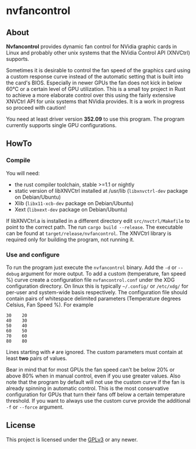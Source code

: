 nvfancontrol
============

About
-----

**Nvfancontrol** provides dynamic fan control for NVidia graphic cards in Linux
and probably other unix systems that the NVidia Control API (XNVCtrl) supports.

Sometimes it is desirable to control the fan speed of the graphics card using a
custom response curve instead of the automatic setting that is built into the
card's BIOS. Especially in newer GPUs the fan does not kick in below 60°C or a
certain level of GPU utilization. This is a small toy project in Rust to
achieve a more elaborate control over this using the fairly extensive XNVCtrl
API for unix systems that NVidia provides. It is a work in progress so proceed
with caution!

You need at least driver version **352.09** to use this program. The program
currently supports single GPU configurations.

HowTo
-----

### Compile

You will need:
* the rust compiler toolchain, stable >=1.1 or nightly
* static version of libXNVCtrl installed at /usr/lib (`libxnvctrl-dev` package
on Debian/Ubuntu)
* Xlib (`libx11-xcb-dev` package on Debian/Ubuntu)
* Xext (`libxext-dev` package on Debian/Ubuntu)

If libXNVCtrl.a is installed in a
different directory edit `src/nvctrl/Makefile` to point to the correct path.
The run `cargo build --release`. The executable can be found at
`target/release/nvfancontrol`. The XNVCtrl library is required
only for building the program, not running it.

### Use and configure

To run the program just execute the `nvfancontrol` binary. Add the `-d` or
`--debug` argument for more output. To add a custom (temperature, fan speed %)
curve create a configuration file `nvfancontrol.conf` under the XDG
configuration directory. On linux this is typically `~/.config/` or `/etc/xdg/`
for per-user and system-wide basis respectively. The configuration file should
contain pairs of whitespace delimited parameters (Temperature degrees Celsius,
Fan Speed %). For example

    30    20
    40    30
    50    40
    60    50
    70    60
    80    80

Lines starting with `#` are ignored. The custom parameters must contain at
least **two** pairs of values.

Bear in mind that for most GPUs the fan speed can't be below 20% or above 80%
when in manual control, even if you use greater values. Also note that the
program by default will not use the custom curve if the fan is already spinning
in automatic control. This is the most conservative configuration for GPUs that
turn their fans off below a certain temperature threshold. If you want to
always use the custom curve provide the additional `-f` or `--force` argument.

License
-------
This project is licensed under the
[GPLv3](https://www.gnu.org/licenses/gpl-3.0.html) or any newer.
